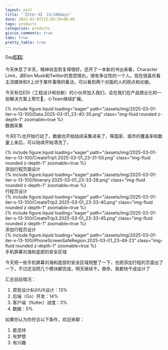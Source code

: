 ```yaml
---
layout: post
title: "【Iter-X】 13/100days"
date: 2025-03-01T23:59:59+08:00
tags: products
categories: products
giscus_comments: true
tabs: true
pretty_table: true
---
```


Day1️⃣3️⃣

今天休息了半天，精神状态恢复得很好。还开了一本新的书出来看，Character Limit，讲Elon Musk和Twitter的恩怨情仇，很有争议性的一个人。现在很喜欢看主流媒体和X上对于某件事情的看法，可以看到两个对面的人的观点和论据。

今天有位EDI（工程设计和创新）的小伙伴加入我们，会在我们在产品商业化和一些解决方案上帮忙👾，小Team继续扩展。

<div class="row mt-3">
    <div class="col-sm mt-0 mb-0">
        {% include figure.liquid loading="eager" path="/assets/img/2025-03-01-iter-x-13-100/Data.2025-03-01_23-40-35.png" class="img-fluid rounded z-depth-1" zoomable=true %}
    </div>
</div>
<div class="caption mt-0">
    数据采集
</div>

今天ETL也开始行动了，数据也开始陆续采集进来了，等国家、城市的覆盖率和数量上来后，可以陆续开始清洗了。

<div class="row mt-3">
    <div class="col-sm mt-0 mb-0">
        {% include figure.liquid loading="eager" path="/assets/img/2025-03-01-iter-x-13-100/CreateTrip1.2025-03-01_23-31-50.png" class="img-fluid rounded z-depth-1" zoomable=true %}
    </div>
</div>
<div class="caption mt-0">
    添加行程页面设计
</div>

<div class="row mt-3">
    <div class="col-sm mt-0 mb-0">
        {% include figure.liquid loading="eager" path="/assets/img/2025-03-01-iter-x-13-100/Itinerary.2025-03-01_23-33-28.png" class="img-fluid rounded z-depth-1" zoomable=true %}
    </div>
</div>
<div class="caption mt-0">
    行程页设计
</div>

<div class="row mt-3">
    <div class="col-sm mt-0 mb-0">
        {% include figure.liquid loading="eager" path="/assets/img/2025-03-01-iter-x-13-100/CreateTrip2.2025-03-01_23-33-40.png" class="img-fluid rounded z-depth-1" zoomable=true %}
    </div>
    <div class="col-sm mt-0 mb-0">
        {% include figure.liquid loading="eager" path="/assets/img/2025-03-01-iter-x-13-100/CreateTrip3.2025-03-01_23-33-45.png" class="img-fluid rounded z-depth-1" zoomable=true %}
    </div>
</div>
<div class="caption mt-0">
    添加行程页设计
</div>

<div class="row mt-3">
    <div class="col-sm mt-0 mb-0">
        {% include figure.liquid loading="eager" path="/assets/img/2025-03-01-iter-x-13-100/iPhoneScreenSafeRegion.2025-03-01_23-49-23" class="img-fluid rounded z-depth-1" zoomable=true %}
    </div>
</div>
<div class="caption mt-0">
    手机屏幕刘海和底部的安全区域
</div>

今天把一些手机屏幕刘海和底部的安全区域规整了一下，也把添加行程的页面出了一下，不过还没把几个模块都完成，明天继续干。救命，我都快干成设计了

汇总目前情况：

1. 原型设计&UI/UX设计：13%
2. 后端（Go）开发：14%
3. 客户端（flutter）进度：3%
4. 数据：5%

如果你认为你符合以下条件，欢迎来聊：

1. 能坚持
2. 有梦想
3. 有兴趣
